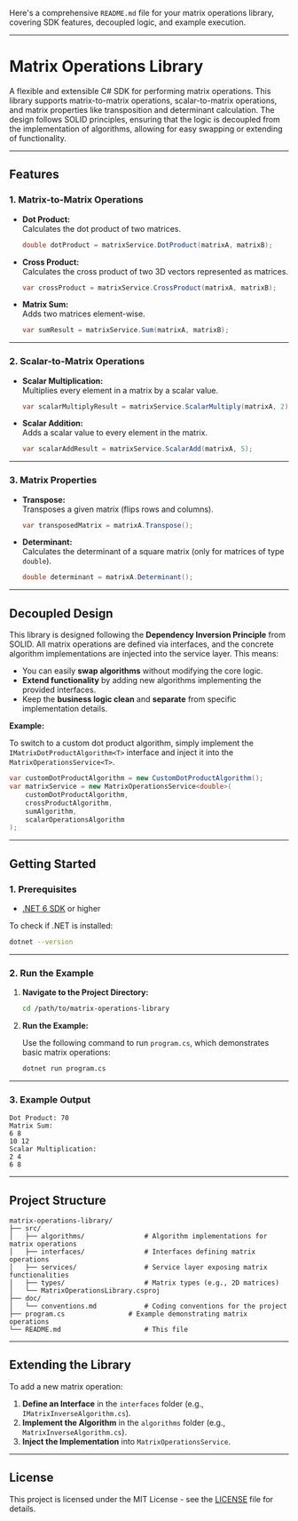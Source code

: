 Here's a comprehensive `README.md` file for your matrix operations library, covering SDK features, decoupled logic, and example execution.

---

# **Matrix Operations Library**

A flexible and extensible C# SDK for performing matrix operations. This library supports matrix-to-matrix operations, scalar-to-matrix operations, and matrix properties like transposition and determinant calculation. The design follows SOLID principles, ensuring that the logic is decoupled from the implementation of algorithms, allowing for easy swapping or extending of functionality.

---

## **Features**

### **1. Matrix-to-Matrix Operations**

- **Dot Product:**  
  Calculates the dot product of two matrices.

  ```csharp
  double dotProduct = matrixService.DotProduct(matrixA, matrixB);
  ```

- **Cross Product:**  
  Calculates the cross product of two 3D vectors represented as matrices.

  ```csharp
  var crossProduct = matrixService.CrossProduct(matrixA, matrixB);
  ```

- **Matrix Sum:**  
  Adds two matrices element-wise.

  ```csharp
  var sumResult = matrixService.Sum(matrixA, matrixB);
  ```

---

### **2. Scalar-to-Matrix Operations**

- **Scalar Multiplication:**  
  Multiplies every element in a matrix by a scalar value.

  ```csharp
  var scalarMultiplyResult = matrixService.ScalarMultiply(matrixA, 2);
  ```

- **Scalar Addition:**  
  Adds a scalar value to every element in the matrix.

  ```csharp
  var scalarAddResult = matrixService.ScalarAdd(matrixA, 5);
  ```

---

### **3. Matrix Properties**

- **Transpose:**  
  Transposes a given matrix (flips rows and columns).

  ```csharp
  var transposedMatrix = matrixA.Transpose();
  ```

- **Determinant:**  
  Calculates the determinant of a square matrix (only for matrices of type `double`).

  ```csharp
  double determinant = matrixA.Determinant();
  ```

---

## **Decoupled Design**

This library is designed following the **Dependency Inversion Principle** from SOLID. All matrix operations are defined via interfaces, and the concrete algorithm implementations are injected into the service layer. This means:

- You can easily **swap algorithms** without modifying the core logic.
- **Extend functionality** by adding new algorithms implementing the provided interfaces.
- Keep the **business logic clean** and **separate** from specific implementation details.

**Example:**

To switch to a custom dot product algorithm, simply implement the `IMatrixDotProductAlgorithm<T>` interface and inject it into the `MatrixOperationsService<T>`.

```csharp
var customDotProductAlgorithm = new CustomDotProductAlgorithm();
var matrixService = new MatrixOperationsService<double>(
    customDotProductAlgorithm,
    crossProductAlgorithm,
    sumAlgorithm,
    scalarOperationsAlgorithm
);
```

---

## **Getting Started**

### **1. Prerequisites**

- [.NET 6 SDK](https://dotnet.microsoft.com/download/dotnet/6.0) or higher

To check if .NET is installed:

```bash
dotnet --version
```

---

### **2. Run the Example**

1. **Navigate to the Project Directory:**

   ```bash
   cd /path/to/matrix-operations-library
   ```

2. **Run the Example:**

   Use the following command to run `program.cs`, which demonstrates basic matrix operations:

   ```bash
   dotnet run program.cs
   ```

---

### **3. Example Output**

```plaintext
Dot Product: 70
Matrix Sum:
6 8 
10 12 
Scalar Multiplication:
2 4 
6 8 
```

---

## **Project Structure**

```
matrix-operations-library/
├── src/
│   ├── algorithms/               # Algorithm implementations for matrix operations
│   ├── interfaces/               # Interfaces defining matrix operations
│   ├── services/                 # Service layer exposing matrix functionalities
│   ├── types/                    # Matrix types (e.g., 2D matrices)
│   └── MatrixOperationsLibrary.csproj
├── doc/
│   └── conventions.md            # Coding conventions for the project
├── program.cs                # Example demonstrating matrix operations
└── README.md                     # This file
```

---

## **Extending the Library**

To add a new matrix operation:

1. **Define an Interface** in the `interfaces` folder (e.g., `IMatrixInverseAlgorithm.cs`).
2. **Implement the Algorithm** in the `algorithms` folder (e.g., `MatrixInverseAlgorithm.cs`).
3. **Inject the Implementation** into `MatrixOperationsService`.

---

## **License**

This project is licensed under the MIT License - see the [LICENSE](./LICENSE) file for details.
